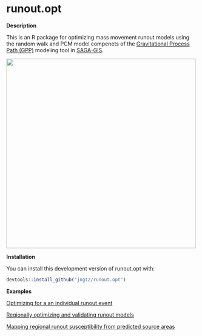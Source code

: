 # runout.opt

**Description**

This is an R package for optimizing mass movement runout models using the random
walk and PCM model compenets of the [Gravitational Process Path (GPP)](https://gmd.copernicus.org/articles/10/3309/2017/) modeling
tool in [SAGA-GIS](http://www.saga-gis.org/en/index.html).

<img src="https://jngtz.github.io/runout.opt/articles/gpp_rw_pcm_apply_regionally_files/figure-html/unnamed-chunk-7-1.png" width="500">

**Installation**

You can install this development version of runout.opt with:

```r
devtools::install_github("jngtz/runout.opt")
```

**Examples**

[Optimizing for a an individual runout event](https://jngtz.github.io/runout.opt/articles/gpp_rw_pcm_single_optimization.html)

[Regionally optimizing and validating runout models](https://jngtz.github.io/runout.opt/articles/gpp_rw_pcm_regional_optimization.html)

[Mapping regional runout susceptibility from predicted source areas](https://jngtz.github.io/runout.opt/articles/gpp_rw_pcm_apply_regionally.html)
